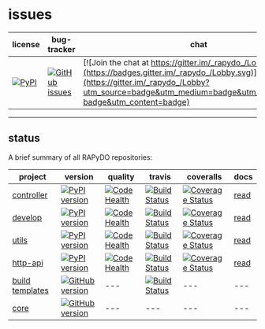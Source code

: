 # issues

| license | bug-tracker | chat |
| --- | --- | --- |
| [![PyPI](https://img.shields.io/pypi/l/rapydo-utils.svg)](https://github.com/rapydo/core/blob/master/LICENSE) | [![GitHub issues](https://img.shields.io/github/issues/rapydo/issues.svg)](https://github.com/rapydo/issues/issues) | [![Join the chat at https://gitter.im/_rapydo_/Lobby](https://badges.gitter.im/_rapydo_/Lobby.svg)](https://gitter.im/_rapydo_/Lobby?utm_source=badge&utm_medium=badge&utm_campaign=pr-badge&utm_content=badge) |

---

## status 

A brief summary of all RAPyDO repositories:

| project | version | quality | travis | coveralls | docs |
| --- | --- | --- | --- | --- | --- |
| [controller](https://github.com/rapydo/do) | [![PyPI version](https://badge.fury.io/py/rapydo-controller.svg)](https://badge.fury.io/py/rapydo-controller) | [![Code Health](https://landscape.io/github/rapydo/do/master/landscape.svg?style=flat)](https://landscape.io/github/rapydo/do/master) | [![Build Status](https://travis-ci.org/rapydo/do.svg?branch=master)](https://travis-ci.org/rapydo/do) | [![Coverage Status](https://coveralls.io/repos/github/rapydo/do/badge.svg?branch=master)](https://coveralls.io/github/rapydo/do?branch=master) | [read](https://rapydo.github.io/do/) |
| [develop](https://github.com/rapydo/develop) | [![PyPI version](https://badge.fury.io/py/rapydo-develop.svg)](https://badge.fury.io/py/rapydo-utils) | [![Code Health](https://landscape.io/github/rapydo/develop/master/landscape.svg?style=flat)](https://landscape.io/github/rapydo/develop/master) | [![Build Status](https://travis-ci.org/rapydo/develop.svg)](https://travis-ci.org/rapydo/develop) | [![Coverage Status](https://coveralls.io/repos/github/rapydo/develop/badge.svg?branch=master)](https://coveralls.io/github/rapydo/develop?branch=master) | [read](https://rapydo.github.io/develop/) |
| [utils](https://github.com/rapydo/utils) | [![PyPI version](https://badge.fury.io/py/rapydo-utils.svg)](https://badge.fury.io/py/rapydo-utils) | [![Code Health](https://landscape.io/github/rapydo/utils/master/landscape.svg?style=flat)](https://landscape.io/github/rapydo/utils/master) | [![Build Status](https://travis-ci.org/rapydo/utils.svg)](https://travis-ci.org/rapydo/utils) | [![Coverage Status](https://coveralls.io/repos/github/rapydo/utils/badge.svg?branch=master)](https://coveralls.io/github/rapydo/utils?branch=master) | [read](https://rapydo.github.io/utils/) |
| [http-api](https://github.com/rapydo/http-api) | [![PyPI version](https://badge.fury.io/py/rapydo-http.svg)](https://badge.fury.io/py/rapydo-http) | [![Code Health](https://landscape.io/github/rapydo/http-api/master/landscape.svg?style=flat)](https://landscape.io/github/rapydo/http-api/master) | [![Build Status](https://travis-ci.org/rapydo/http-api.svg?branch=0.5.1)](https://travis-ci.org/rapydo/http-api) | [![Coverage Status](https://coveralls.io/repos/github/rapydo/http-api/badge.svg?branch=0.5.1)](https://coveralls.io/github/rapydo/http-api?branch=0.5.1) | [read](https://rapydo.github.io/http-api/) |
| [build templates](https://github.com/rapydo/build-templates) | [![GitHub version](https://badge.fury.io/gh/rapydo%2Fbuild-templates.svg)](https://badge.fury.io/gh/rapydo%2Fbuild-templates) | --- | [![Build Status](https://travis-ci.org/rapydo/build-templates.svg?branch=master)](https://travis-ci.org/rapydo/build-templates) | --- | --- |
| [core](https://github.com/rapydo/core) | [![GitHub version](https://badge.fury.io/gh/rapydo%2Fcore.svg)](https://badge.fury.io/gh/rapydo%2Fcore) | --- | --- | --- | --- |

